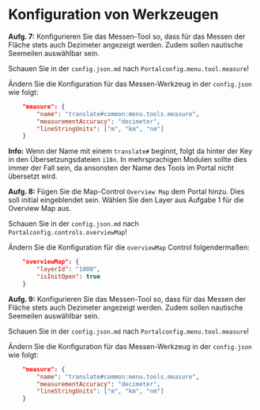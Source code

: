 # Konfiguration von Werkzeugen

**Aufg. 7:** Konfigurieren Sie das Messen-Tool so, dass für das Messen der Fläche stets auch Dezimeter angezeigt werden. Zudem sollen nautische Seemeilen auswählbar sein.

<!--sec data-title="Hint" data-id="section7hint" data-show=true  data-collapse=true ces-->

Schauen Sie in der `config.json.md` nach `Portalconfig.menu.tool.measure`!

<!--endsec-->

<!--sec data-title="Lösung" data-id="section7solution" data-show=true  data-collapse=true ces-->

Ändern Sie die Konfiguration für das Messen-Werkzeug in der `config.json` wie folgt:

```json
    "measure": {
        "name": "translate#common:menu.tools.measure",
        "measurementAccuracy": "decimeter",
        "lineStringUnits": ["m", "km", "nm"]
    }
```

**Info:** Wenn der Name mit einem `translate#` beginnt, folgt da hinter der Key in den Übersetzungsdateien `i18n`. In mehrsprachigen Modulen sollte dies immer der Fall sein, da ansonsten der Name des Tools im Portal nicht übersetzt wird.


<!--endsec-->

**Aufg. 8:** Fügen Sie die Map-Control `Overview Map` dem Portal hinzu. Dies soll initial eingeblendet sein. Wählen Sie den Layer aus Aufgabe 1 für die Overview Map aus.

<!--sec data-title="Hint" data-id="section8hint" data-show=true  data-collapse=true ces-->

Schauen Sie in der `config.json.md` nach `Portalconfig.controls.overviewMap`!

<!--endsec-->

<!--sec data-title="Lösung" data-id="section8solution" data-show=true  data-collapse=true ces-->

Ändern Sie die Konfiguration für die `overviewMap` Control folgendermaßen:

```json
    "overviewMap": {
        "layerId": "1000",
        "isInitOpen": true
    }
```

<!--endsec-->

**Aufg. 9:** Konfigurieren Sie das Messen-Tool so, dass für das Messen der Fläche stets auch Dezimeter angezeigt werden. Zudem sollen nautische Seemeilen auswählbar sein.

<!--sec data-title="Hint" data-id="section9hint" data-show=true  data-collapse=true ces-->

Schauen Sie in der `config.json.md` nach `Portalconfig.menu.tool.measure`!

<!--endsec-->

<!--sec data-title="Lösung" data-id="section9solution" data-show=true  data-collapse=true ces-->

Ändern Sie die Konfiguration für das Messen-Werkzeug in der `config.json` wie folgt:

```json
    "measure": {
        "name": "translate#common:menu.tools.measure",
        "measurementAccuracy": "decimeter",
        "lineStringUnits": ["m", "km", "nm"]
    }
```